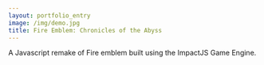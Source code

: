 ```yaml
---
layout: portfolio_entry
image: /img/demo.jpg
title: Fire Emblem: Chronicles of the Abyss
---
```


A Javascript remake of Fire emblem built using the ImpactJS Game Engine.